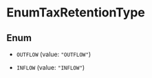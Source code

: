 

# EnumTaxRetentionType

## Enum


* `OUTFLOW` (value: `"OUTFLOW"`)

* `INFLOW` (value: `"INFLOW"`)



